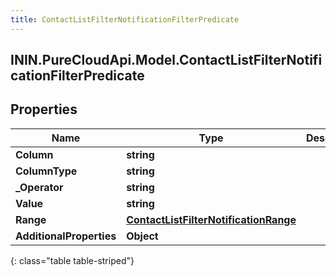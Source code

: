 ```yaml
---
title: ContactListFilterNotificationFilterPredicate
---
```

## ININ.PureCloudApi.Model.ContactListFilterNotificationFilterPredicate

## Properties

|Name | Type | Description | Notes|
|------------ | ------------- | ------------- | -------------|
| **Column** | **string** |  | [optional] |
| **ColumnType** | **string** |  | [optional] |
| **_Operator** | **string** |  | [optional] |
| **Value** | **string** |  | [optional] |
| **Range** | [**ContactListFilterNotificationRange**](ContactListFilterNotificationRange.html) |  | [optional] |
| **AdditionalProperties** | **Object** |  | [optional] |
{: class="table table-striped"}


